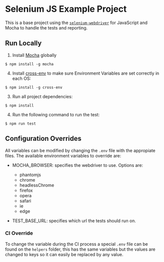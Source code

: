 # Selenium JS Example Project

This is a base project using the [`selenium-webdriver`](http://seleniumhq.github.io/selenium/docs/api/javascript/index.html) for JavaScript and Mocha to handle the tests and reporting.

## Run Locally

1. Install [Mocha](http://mochajs.org) globally

  ```
  $ npm install -g mocha
  ```

4. Install [cross-env](https://www.npmjs.com/package/cross-env) to make sure Environment Variables are set correctly in each OS:

  ```
  $ npm install -g cross-env
  ```

3. Run all project dependencies:

  ```
  $ npm install
  ```

4. Run the following command to run the test:

  ```
  $ npm run test
  ```

## Configuration Overrides

All variables can be modified by changing the `.env` file with the appropiate files. The available environment variables to override are:

- MOCHA_BROWSER: specifies the webdriver to use. Options are:
    - phantomjs
    - chrome
    - headlessChrome
    - firefox
    - opera
    - safari
    - ie
    - edge

- TEST_BASE_URL: specifies which url the tests should run on. 

### CI Override

To change the variable during the CI process a special `.env` file can be found on the `helpers` folder, this has the same variables but the values are changed to keys so it can easily be replaced by any value.